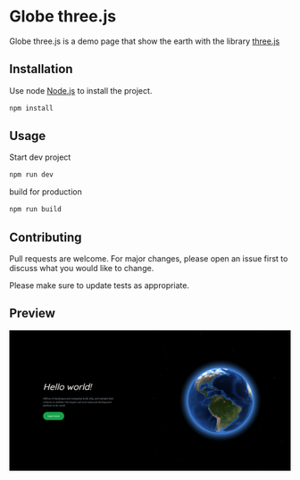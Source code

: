 # Globe three.js

Globe three.js is a demo page that show the earth with the library [three.js](https://threejs.org/)

## Installation

Use node [Node.js](https://nodejs.org/en/) to install the project.

```bash
npm install
```

## Usage

Start dev project
```bash
npm run dev
```

build for production
```bash
npm run build
```

## Contributing
Pull requests are welcome. For major changes, please open an issue first to discuss what you would like to change.

Please make sure to update tests as appropriate.

## Preview
![Project](https://github.com/martenorio/globe-threejs/blob/main/img/globe.png "preview")